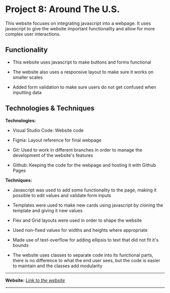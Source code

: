 # Project 8: Around The U.S.

This website focuses on integrating javascript into a webpage. It uses javascript to give the website important functionality and allow for more complex user interactions.

## Functionality

* This website uses javascript to make buttons and forms functional

* The website also uses a responsive layout to make sure it works on smaller scales

* Added form validation to make sure users do not get confused when inputting data

## Technologies & Techniques

**Technologies:**

* Visual Studio Code: Website code

* Figma: Layout reference for final webpage

* Git: Used to work in different branches in order to manage the development of the website's features

* Github: Keeping the code for the webpage and hosting it with Github Pages

**Techniques:**

* Javascript was used to add some functionality to the page, making it possible to edit values and validate form inputs

* Templates were used to make new cards using javascript by cloning the template and giving it new values

* Flex and Grid layouts were used in order to shape the website

* Used non-fixed values for widths and heights where appropriate

* Made use of text-overflow for adding ellipsis to text that did not fit it's bounds

* The website uses classes to separate code into its functional parts, there is no difference to what the end user sees, but the code is easier to maintain and the classes add modularity

___

**Website:** _[Link to the website](https://kennethtraynor.github.io/web_project_4/index.html)_
___
